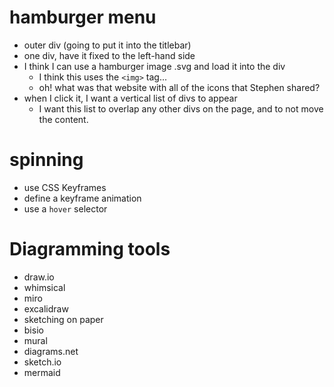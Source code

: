 # hamburger menu

- outer div (going to put it into the titlebar)
- one div, have it fixed to the left-hand side 
- I think I can use a hamburger image .svg and load it into the div
    - I think this uses the `<img>` tag...
    - oh! what was that website with all of the icons that Stephen shared?
- when I click it, I want a vertical list of divs to appear
    - I want this list to overlap any other divs on the page, and to not move the content.



# spinning 

- use CSS Keyframes
- define a keyframe animation 
- use a `hover` selector 


# Diagramming tools
- draw.io
- whimsical
- miro
- excalidraw
- sketching on paper
- bisio
- mural
- diagrams.net
- sketch.io
- mermaid


